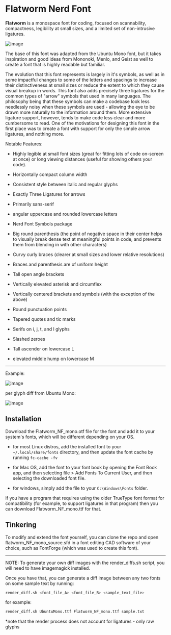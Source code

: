 # Flatworm Nerd Font

**Flatworm** is a monospace font for coding, focused on scannability, compactness, legibility at small sizes, and a limited set of non-intrusive ligatures.

![image](https://github.com/user-attachments/assets/f21e2ab4-408e-481e-b088-f45f000edc57)

The base of this font was adapted from the Ubuntu Mono font, but it takes inspiration and good ideas from Mononoki, Menlo, and Geist as well to create a font that is highly readable but familiar.

The evolution that this font represents is largely in it's symbols, as well as in some impactful changes to some of the letters and spacings to increase their distinctiveness at small sizes or reduce the extent to which they cause visual breakup in words. This font also adds precisely three ligatures for the common types of "arrow" symbols that used in many languages. The philosophy being that these symbols can make a codebase look less needlessly noisy when these symbols are used - allowing the eye to be drawn more naturally to the information around them. More extensive ligature support, however, tends to make code less clear and more cumbersome to read. One of the motivations for designing this font in the first place was to create a font with support for only the simple arrow ligatures, and nothing more.

Notable Features:

- Highly legible at small font sizes (great for fitting lots of code on-screen at once) or long viewing distances (useful for showing others your code).

- Horizontally compact column width

- Consistent style between italic and regular glyphs

- Exactly Three Ligatures for arrows

- Primarily sans-serif

- angular uppercase and rounded lowercase letters

- Nerd Font Symbols package

- Big round parenthesis (the point of negative space in their center helps to visually break dense text at meaningful points in code, and prevents them from blending in with other characters)

- Curvy curly braces (clearer at small sizes and lower relative resolutions)

- Braces and parenthesis are of uniform height

- Tall open angle brackets

- Vertically elevated asterisk and circumflex

- Vertically centered brackets and symbols (with the exception of the above)

- Round punctuation points

- Tapered quotes and tic marks

- Serifs on i, j, t, and l glyphs

- Slashed zeroes

- Tall ascender on lowercase L

- elevated middle hump on lowercase M

---

Example:

![image](https://github.com/user-attachments/assets/56e2d6e5-0fe5-4e99-9941-c711cc2224c6)

per glyph diff from Ubuntu Mono:

![image](https://github.com/user-attachments/assets/230e0b8b-b060-410f-ba5c-d549d0378b11)

## Installation

Download the Flatworm_NF_mono.otf file for the font and add it to your system's fonts, which will be different depending on your OS.

- for most Linux distros, add the installed font to your `~/.local/share/fonts` directory, and then update the font cache by running `fc-cache -fv`

- for Mac OS, add the font to your font book by opening the Font Book app, and then selecting file > Add Fonts To Current User, and then selecting the downloaded font file.

- for windows, simply add the file to your `C:\Windows\Fonts` folder.

If you have a program that requires using the older TrueType font format for compatibility (for example, to support ligatures in that program) then you can download Flatworm_NF_mono.ttf for that.

## Tinkering

To modify and extend the font yourself, you can clone the repo and open flatworm_NF_mono_source.sfd in a font editing CAD software of your choice, such as FontForge (which was used to create this font).

---

NOTE: To generate your own diff images with the render_diffs.sh script, you will need to have imagemagick installed.

Once you have that, you can generate a diff image between any two fonts on some sample text by running:

```sh
render_diff.sh <font_file_A> <font_file_B> <sample_text_file>
```

for example:
```sh
render_diff.sh UbuntuMono.ttf Flatworm_NF_mono.ttf sample.txt
```

*note that the render process does not account for ligatures - only raw glyphs
